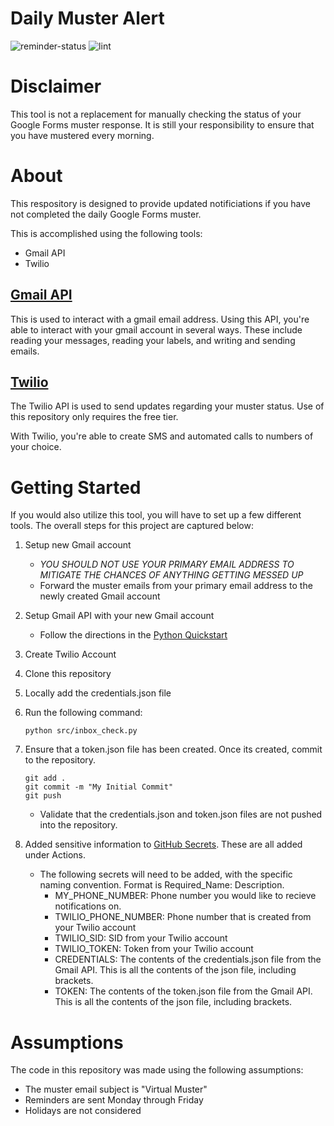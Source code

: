 # Daily Muster Alert

![reminder-status](https://github.com/ethancboone/muster-alert/actions/workflows/check.yml/badge.svg)
![lint](https://github.com/ethancboone/muster-alert/actions/workflows/lint.yml/badge.svg)

# Disclaimer 
This tool is not a replacement for manually checking the status of your Google Forms muster response. It is still your responsibility to ensure that you have mustered every morning. 
# About
This respository is designed to provide updated notificiations if you have not completed the daily Google Forms muster. 

This is accomplished using the following tools: 
- Gmail API
- Twilio

## [Gmail API](https://developers.google.com/gmail/api/guides)
This is used to interact with a gmail email address. Using this API, you're able to interact with your gmail account in several ways. These include reading your messages, reading your labels, and writing and sending emails. 

## [Twilio](https://www.twilio.com)
The Twilio API is used to send updates regarding your muster status. Use of this repository only requires the free tier. 

With Twilio, you're able to create SMS and automated calls to numbers of your choice. 

# Getting Started
If you would also utilize this tool, you will have to set up a few different tools. The overall steps for this project are captured below: 

1. Setup new Gmail account
    - *YOU SHOULD NOT USE YOUR PRIMARY EMAIL ADDRESS TO MITIGATE THE CHANCES OF ANYTHING GETTING MESSED UP*
    - Forward the muster emails from your primary email address to the newly created Gmail account

2. Setup Gmail API with your new Gmail account
    - Follow the directions in the [Python Quickstart](https://developers.google.com/gmail/api/quickstart/python)

3. Create Twilio Account

4. Clone this repository

5. Locally add the credentials.json file

6. Run the following command:
    ```
    python src/inbox_check.py
    ```

7. Ensure that a token.json file has been created. Once its created, commit to the repository. 

    ```
    git add . 
    git commit -m "My Initial Commit"
    git push
    ```

    - Validate that the credentials.json and token.json files are not pushed into the repository. 

8. Added sensitive information to [GitHub Secrets](https://docs.github.com/en/actions/security-guides/encrypted-secrets). These are all added under Actions. 
    - The following secrets will need to be added, with the specific naming convention. Format is Required_Name: Description. 
        - MY_PHONE_NUMBER: Phone number you would like to recieve notifications on. 
        - TWILIO_PHONE_NUMBER: Phone number that is created from your Twilio account
        - TWILIO_SID: SID from your Twilio account
        - TWILIO_TOKEN: Token from your Twilio account
        - CREDENTIALS: The contents of the credentials.json file from the Gmail API. This is all the contents of the json file, including brackets. 
        - TOKEN: The contents of the token.json file from the Gmail API. This is all the contents of the json file, including brackets.


# Assumptions 
The code in this repository was made using the following assumptions: 
- The muster email subject is "Virtual Muster" 
- Reminders are sent Monday through Friday
- Holidays are not considered


